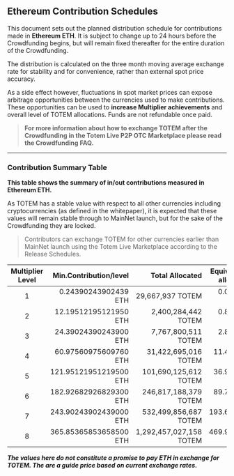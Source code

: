 ## Ethereum Contribution Schedules

This document sets out the planned distribution schedule for contributions made in **Ethereum ETH**. It is subject to change up to 24 hours before the Crowdfunding begins, but will remain fixed thereafter for the entire duration of the Crowdfunding.

The distribution is calculated on the three month moving average exchange rate for stability and for convenience, rather than external spot price accuracy.

As a side effect however, fluctuations in spot market prices can expose arbitrage opportunities between the  currencies used to make contributions. These opportunities can be used to **increase Multiplier achievements** and overall level of TOTEM allocations. Funds are not refundable once paid.

> **For more information about how to exchange TOTEM after the Crowdfunding in the Totem Live P2P OTC Marketplace please read the Crowdfunding FAQ.**

---

### Contribution Summary Table

**This table shows the summary of in/out contributions measured in Ethereum ETH.**

As TOTEM has a stable value with respect to all other currencies including cryptocurrencies (as defined in the whitepaper), it is expected that these values will remain stable through to MainNet launch, but for the sake of the Crowdfunding they are locked.

> Contributors can exchange TOTEM for other currencies earlier than MainNet launch using the Totem Live Marketplace according to the Release Schedules.

| Multiplier Level | Min.Contribution/level  | Total Allocated        | Equiv. value of alloc. in ETH |
|:----------------:|------------------------:|-----------------------:|------------------------------:|
| 1                | 0\.24390243902439 ETH   |  29,667,937 TOTEM        |  0\.01078733 ≜ETH             |
| 2                | 12\.19512195121950 ETH  |  2,400,284,442 TOTEM     |  0\.87274920 ≜ETH             |
| 3                | 24\.39024390243900 ETH  |  7,767,800,511 TOTEM     |  2\.82439097 ≜ETH             |
| 4                | 60\.97560975609760 ETH  |  31,422,695,016 TOTEM    |  11\.42536758 ≜ETH            |
| 5                | 121\.95121951219500 ETH |  101,690,125,612 TOTEM   |  36\.97477456 ≜ETH            |
| 6                | 182\.92682926829300 ETH |  246,817,188,379 TOTEM   |  89\.74332407 ≜ETH            |
| 7                | 243\.90243902439000 ETH |  532,499,856,687 TOTEM   |  193\.61823024 ≜ETH           |
| 8                | 365\.85365853658500 ETH |  1,292,457,027,158 TOTEM |  469\.94048752 ≜ETH           |

**_The values here do not constitute a promise to pay ETH in exchange for TOTEM. The are a guide price based on current exchange rates._**